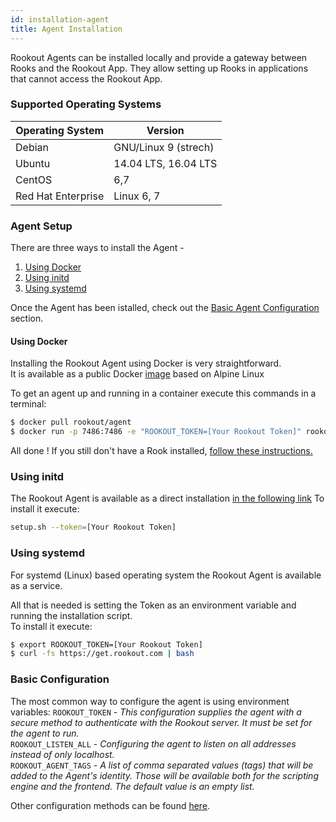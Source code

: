 ```yaml
---
id: installation-agent
title: Agent Installation
---
```


Rookout Agents can be installed locally and provide a gateway between Rooks and the Rookout App. They allow setting up Rooks in applications that cannot access the Rookout App.

### Supported Operating Systems

| Operating System   | Version    |
| ------------------ | ---------- |
| Debian             | GNU/Linux 9 (strech)       |
| Ubuntu             | 14.04 LTS, 16.04 LTS         |
| CentOS             | 6,7          |
| Red Hat Enterprise | Linux 6, 7|

### Agent Setup

There are three ways to install the Agent -  
1. [Using Docker](#using-docker)
2. [Using initd](#using-initd)
3. [Using systemd](#using-systemd)

Once the Agent has been istalled, check out the [Basic Agent Configuration](#basic-agent-configuration) section.

#### Using Docker

Installing the Rookout Agent using Docker is very straightforward.  
It is available as a public Docker [image](https://hub.docker.com/r/rookout/agent/) based on Alpine Linux

To get an agent up and running in a container execute this commands in a terminal:

```bash
$ docker pull rookout/agent
$ docker run -p 7486:7486 -e "ROOKOUT_TOKEN=[Your Rookout Token]" rookout/agent
```
<div class="rookout-org-info org-info-normal-snippet"></div>


All done ! If you still don't have a Rook installed, [follow these instructions.](#installing-a-rook)

### Using initd

The Rookout Agent is available as a direct installation [in the following link](https://get.rookout.com/setup.sh)
To install it execute:
```bash
setup.sh --token=[Your Rookout Token]
```

### Using systemd

For systemd (Linux) based operating system the Rookout Agent is available as a service. 

All that is needed is setting the Token as an environment variable and running the installation script.  
To install it execute:
```bash
$ export ROOKOUT_TOKEN=[Your Rookout Token]
$ curl -fs https://get.rookout.com | bash
```

### Basic Configuration

The most common way to configure the agent is using environment variables:
`ROOKOUT_TOKEN` - *This configuration supplies the agent with a secure method to authenticate with the Rookout server.
                   It must be set for the agent to run.*  
`ROOKOUT_LISTEN_ALL` - *Configuring the agent to listen on all addresses instead of only localhost.*  
`ROOKOUT_AGENT_TAGS` - *A list of comma separated values (tags) that will be added to the Agent's identity.
                        Those will be available both for the scripting engine and the frontend.
                        The default value is an empty list.*

Other configuration methods can be found [here](agent.md).

